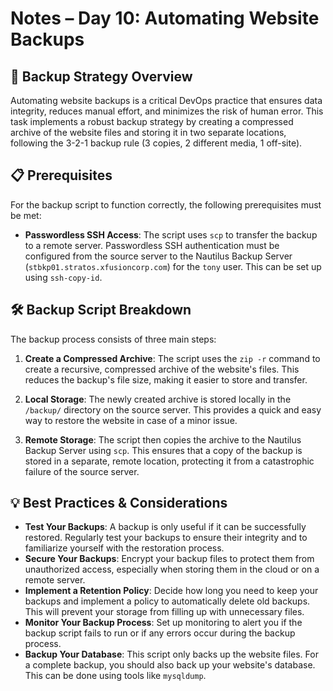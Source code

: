 # Notes – Day 10: Automating Website Backups

## 🚀 Backup Strategy Overview

Automating website backups is a critical DevOps practice that ensures data integrity, reduces manual effort, and minimizes the risk of human error. This task implements a robust backup strategy by creating a compressed archive of the website files and storing it in two separate locations, following the 3-2-1 backup rule (3 copies, 2 different media, 1 off-site).

## 📋 Prerequisites

For the backup script to function correctly, the following prerequisites must be met:

- **Passwordless SSH Access**: The script uses `scp` to transfer the backup to a remote server. Passwordless SSH authentication must be configured from the source server to the Nautilus Backup Server (`stbkp01.stratos.xfusioncorp.com`) for the `tony` user. This can be set up using `ssh-copy-id`.

## 🛠️ Backup Script Breakdown

The backup process consists of three main steps:

1.  **Create a Compressed Archive**: The script uses the `zip -r` command to create a recursive, compressed archive of the website's files. This reduces the backup's file size, making it easier to store and transfer.

2.  **Local Storage**: The newly created archive is stored locally in the `/backup/` directory on the source server. This provides a quick and easy way to restore the website in case of a minor issue.

3.  **Remote Storage**: The script then copies the archive to the Nautilus Backup Server using `scp`. This ensures that a copy of the backup is stored in a separate, remote location, protecting it from a catastrophic failure of the source server.

## 💡 Best Practices & Considerations

- **Test Your Backups**: A backup is only useful if it can be successfully restored. Regularly test your backups to ensure their integrity and to familiarize yourself with the restoration process.
- **Secure Your Backups**: Encrypt your backup files to protect them from unauthorized access, especially when storing them in the cloud or on a remote server.
- **Implement a Retention Policy**: Decide how long you need to keep your backups and implement a policy to automatically delete old backups. This will prevent your storage from filling up with unnecessary files.
- **Monitor Your Backup Process**: Set up monitoring to alert you if the backup script fails to run or if any errors occur during the backup process.
- **Backup Your Database**: This script only backs up the website files. For a complete backup, you should also back up your website's database. This can be done using tools like `mysqldump`.